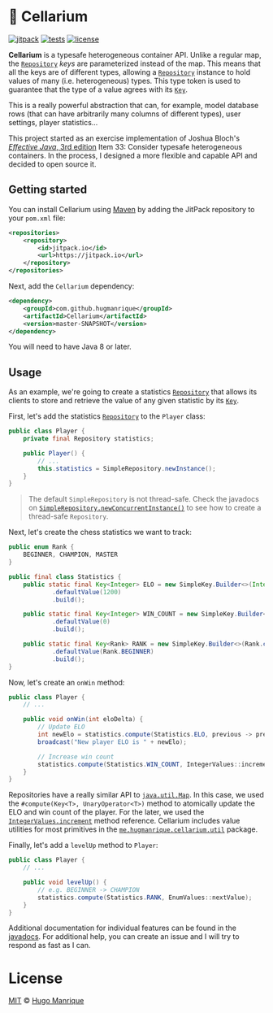 # :file_folder: Cellarium

[![jitpack][jitpack]][jitpack-url]
[![tests][tests]][tests-url]
[![license][license]][license-url]

**Cellarium** is a typesafe heterogeneous container API. Unlike a regular map, the [`Repository`](https://jitpack.io/com/github/hugmanrique/Cellarium/master-SNAPSHOT/javadoc/me/hugmanrique/cellarium/Repository.html) _keys_ are parameterized instead of the map.
This means that all the keys are of different types, allowing a [`Repository`](https://jitpack.io/com/github/hugmanrique/Cellarium/master-SNAPSHOT/javadoc/me/hugmanrique/cellarium/Repository.html) instance to hold values of many (i.e. heterogeneous) types.
This type token is used to guarantee that the type of a value agrees with its [`Key`](https://jitpack.io/com/github/hugmanrique/Cellarium/master-SNAPSHOT/javadoc/me/hugmanrique/cellarium/Key.html).

This is a really powerful abstraction that can, for example, model database rows (that can have arbitrarily many columns of different types), user settings, player statistics...

This project started as an exercise implementation of Joshua Bloch's [_Effective Java_, 3rd edition](https://www.oreilly.com/library/view/effective-java-3rd/9780134686097/) Item 33: Consider typesafe heterogeneous containers.
In the process, I designed a more flexible and capable API and decided to open source it.

## Getting started

You can install Cellarium using [Maven](https://maven.apache.org/) by adding the JitPack repository to your `pom.xml` file:

```xml
<repositories>
    <repository>
        <id>jitpack.io</id>
        <url>https://jitpack.io</url>
    </repository>
</repositories>
```

Next, add the `Cellarium` dependency:

```xml
<dependency>
    <groupId>com.github.hugmanrique</groupId>
    <artifactId>Cellarium</artifactId>
    <version>master-SNAPSHOT</version>
</dependency>
```

You will need to have Java 8 or later.

## Usage

As an example, we're going to create a statistics [`Repository`](https://jitpack.io/com/github/hugmanrique/Cellarium/master-SNAPSHOT/javadoc/me/hugmanrique/cellarium/Repository.html) that allows its clients to store and retrieve the value of any given statistic by its [`Key`](https://jitpack.io/com/github/hugmanrique/Cellarium/master-SNAPSHOT/javadoc/me/hugmanrique/cellarium/Key.html).

First, let's add the statistics [`Repository`](https://jitpack.io/com/github/hugmanrique/Cellarium/master-SNAPSHOT/javadoc/me/hugmanrique/cellarium/Repository.html) to the `Player` class:

```java
public class Player {
    private final Repository statistics;

    public Player() {
        // ...
        this.statistics = SimpleRepository.newInstance();
    }
}
```

> The default `SimpleRepository` is not thread-safe. Check the javadocs on [`SimpleRepository.newConcurrentInstance()`](https://jitpack.io/com/github/hugmanrique/Cellarium/master-SNAPSHOT/javadoc/me/hugmanrique/cellarium/simple/SimpleRepository.html#newConcurrentInstance()) to see how to create a thread-safe `Repository`.

Next, let's create the chess statistics we want to track:

```java
public enum Rank {
    BEGINNER, CHAMPION, MASTER
}

public final class Statistics {
    public static final Key<Integer> ELO = new SimpleKey.Builder<>(Integer.class)
            .defaultValue(1200)
            .build();

    public static final Key<Integer> WIN_COUNT = new SimpleKey.Builder<>(Integer.class)
            .defaultValue(0)
            .build();

    public static final Key<Rank> RANK = new SimpleKey.Builder<>(Rank.class)
            .defaultValue(Rank.BEGINNER)
            .build();
}
```

Now, let's create an `onWin` method:

```java
public class Player {
    // ...

    public void onWin(int eloDelta) {
        // Update ELO
        int newElo = statistics.compute(Statistics.ELO, previous -> previous + eloDelta);
        broadcast("New player ELO is " + newElo);

        // Increase win count
        statistics.compute(Statistics.WIN_COUNT, IntegerValues::increment);
    }
}
```

Repositories have a really similar API to [`java.util.Map`](https://docs.oracle.com/javase/10/docs/api/java/util/Map.html). In this case, we used the `#compute(Key<T>, UnaryOperator<T>)` method to atomically update the ELO and win count of the player.
For the later, we used the [`IntegerValues.increment`](https://jitpack.io/com/github/hugmanrique/Cellarium/master-SNAPSHOT/javadoc/me/hugmanrique/cellarium/util/IntegerValues.html#increment(int)) method reference. Cellarium includes value utilities for most primitives
in the [`me.hugmanrique.cellarium.util`](https://jitpack.io/com/github/hugmanrique/Cellarium/master-SNAPSHOT/javadoc/me/hugmanrique/cellarium/util/package-summary.html) package.

Finally, let's add a `levelUp` method to `Player`:

```java
public class Player {
    // ...

    public void levelUp() {
        // e.g. BEGINNER -> CHAMPION
        statistics.compute(Statistics.RANK, EnumValues::nextValue);
    }
}
```

Additional documentation for individual features can be found in the [javadocs](https://jitpack.io/com/github/hugmanrique/Cellarium/master-SNAPSHOT/javadoc/). For additional help, you can create an issue and I will try to respond as fast as I can.

# License

[MIT](LICENSE) &copy; [Hugo Manrique](https://hugmanrique.me)


[jitpack]: https://jitpack.io/v/hugmanrique/Cellarium.svg
[jitpack-url]: https://jitpack.io/#hugmanrique/Cellarium
[tests]: https://img.shields.io/travis/hugmanrique/Cellarium/master.svg
[tests-url]: https://travis-ci.org/hugmanrique/Cellarium
[license]: https://img.shields.io/github/license/hugmanrique/Cellarium.svg
[license-url]: LICENSE
